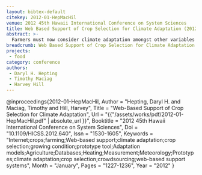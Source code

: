 ```yaml
---
layout: bibtex-default
citekey: 2012-01-HepMacHil
venue: 2012 45th Hawaii International Conference on System Sciences
title: Web Based Support of Crop Selection for Climate Adaptation (2012)
abstract: >-
  Farmers must now consider climate adaptation amongst other variables when they select crops for the coming year. A changing climate means traditional crop choices may not perform well. Yet, it may be difficult to trust recommendations about new crop choices provided without extensive local knowledge. This paper describes the design and implementation of a prototype tool to support Canadian farmers in their crop selections. However, authoritative data about growing conditions that maximize crop performance has been difficult to assemble. Therefore, we propose an extension to the prototype system that would allow farmers to submit reports of crop performance along with data that describes their growing conditions. With many farmers contributing these experience reports, the data in these reports could be mined to provide localized information about the performance of different crops and the conditions which best support each.
breadcrumb: Web Based Support of Crop Selection for Climate Adaptation (2012)
projects:
 - food
category: conference
authors:
 - Daryl H. Hepting 
 - Timothy Maciag 
 - Harvey Hill 
---
```

@inproceedings{2012-01-HepMacHil,
	Author =  "Hepting, Daryl H. and Maciag, Timothy and Hill, Harvey",
	Title =  "Web-Based Support of Crop Selection for Climate Adaptation",
	Url = \"{{"/assets/works/pdf/2012-01-HepMacHil.pdf" | absolute_url }}\",
	Booktitle =  "2012 45th Hawaii International Conference on System Sciences",
	Doi =  "10.1109/HICSS.2012.640",
	Issn =  "1530-1605",
	Keywords =  "Internet;crops;farming;Web-based support;climate adaptation;crop selection;growing condition;prototype tool;Adaptation models;Agriculture;Databases;Heating;Measurement;Meteorology;Prototypes;climate adaptation;crop selection;crowdsourcing;web-based support systems",
	Month =  "January",
	Pages =  "1227-1236",
	Year =  "2012"
}
